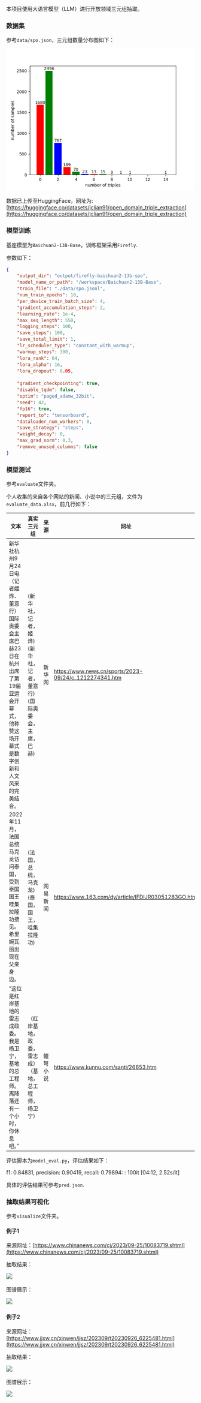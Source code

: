 本项目使用大语言模型（LLM）进行开放领域三元组抽取。

### 数据集

参考`data/spo.json`，三元组数量分布图如下：

![](https://raw.githubusercontent.com/percent4/llm_open_triplet_extraction/main/data/triples_distribution.png)

数据已上传至HuggingFace，网址为: [https://huggingface.co/datasets/jclian91/open_domain_triple_extraction](https://huggingface.co/datasets/jclian91/open_domain_triple_extraction)

### 模型训练

基座模型为`Baichuan2-13B-Base`，训练框架采用`Firefly`.

参数如下：

```json
{
    "output_dir": "output/firefly-baichuan2-13b-spo",
    "model_name_or_path": "/workspace/Baichuan2-13B-Base",
    "train_file": "./data/spo.jsonl",
    "num_train_epochs": 10,
    "per_device_train_batch_size": 4,
    "gradient_accumulation_steps": 2,
    "learning_rate": 1e-4,
    "max_seq_length": 550,
    "logging_steps": 100,
    "save_steps": 100,
    "save_total_limit": 1,
    "lr_scheduler_type": "constant_with_warmup",
    "warmup_steps": 300,
    "lora_rank": 64,
    "lora_alpha": 16,
    "lora_dropout": 0.05,

    "gradient_checkpointing": true,
    "disable_tqdm": false,
    "optim": "paged_adamw_32bit",
    "seed": 42,
    "fp16": true,
    "report_to": "tensorboard",
    "dataloader_num_workers": 0,
    "save_strategy": "steps",
    "weight_decay": 0,
    "max_grad_norm": 0.3,
    "remove_unused_columns": false
}
```

### 模型测试

参考`evaluate`文件夹。

个人收集的来自各个网站的新闻、小说中的三元组，文件为`evaluate_data.xlsx`，前几行如下：

| 文本 | 真实三元组 | 来源   | 网址 |
|----|-------|------|----|
|新华社杭州9月24日电（记者姬烨、董意行）国际奥委会主席巴赫23日在杭州出席了第19届亚运会开幕式，他称赞这场开幕式是数字创新和人文风采的完美结合。|(新华社，记者，姬烨)(新华社，记者，董意行)(国际奥委会，主席，巴赫)| 新华网  |https://www.news.cn/sports/2023-09/24/c_1212274341.htm|
|2022年11月，法国总统马克龙访问泰国，受到泰国国王哇集拉隆功接见。希里婉瓦丽出现在父亲身边。|(法国，总统，马克龙)(泰国，国王，哇集拉隆功)| 网易新闻 |https://www.163.com/dy/article/IFDIJR03051283GO.html|
|“这位是红岸基地的雷志成政委。我是杨卫宁，基地的总工程师。离降落还有一个小时，你休息吧。”|（红岸基地，政委，雷志成）（基地，总工程师，杨卫宁）|鲲弩小说|https://www.kunnu.com/santi/26653.htm|

评估脚本为`model_eval.py`，评估结果如下：

f1: 0.84831, precision: 0.90419, recall: 0.79894: : 100it [04:12,  2.52s/it]

具体的评估结果可参考`pred.json`.

### 抽取结果可视化

参考`visualize`文件夹。

#### 例子1

来源网址：[https://www.chinanews.com/cj/2023/09-25/10083719.shtml](https://www.chinanews.com/cj/2023/09-25/10083719.shtml)

抽取结果：

![](https://s2.loli.net/2023/09/27/NMKr6adWeQh39XL.png)

图谱展示：

![](https://s2.loli.net/2023/09/27/Xj1DHU2d7pLEKfJ.png)

#### 例子2

来源网址：[https://www.jjxw.cn/xinwen/jjsz/202309/t20230926_6225481.html](https://www.jjxw.cn/xinwen/jjsz/202309/t20230926_6225481.html)

抽取结果：

![](https://s2.loli.net/2023/09/27/nEchIxVk6MAXf8S.png)

图谱展示：

![](https://s2.loli.net/2023/09/27/7sxWpgQeF9JXwAT.png)

